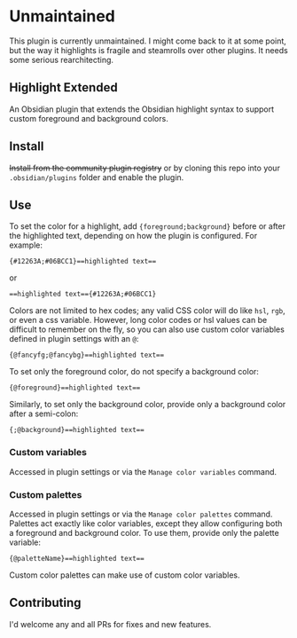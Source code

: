 # Unmaintained

This plugin is currently unmaintained. I might come back to it at some point, but the way it highlights is fragile and steamrolls over other plugins. It needs some serious rearchitecting.

## Highlight Extended

An Obsidian plugin that extends the Obsidian highlight syntax to support custom foreground and background colors.

## Install

~~Install from the community plugin registry~~ or by cloning this repo into your `.obsidian/plugins` folder and enable the plugin.

## Use

To set the color for a highlight, add `{foreground;background}` before or after the highlighted text, depending on how the plugin is configured. For example:

`{#12263A;#06BCC1}==highlighted text==`

or

`==highlighted text=={#12263A;#06BCC1}`

Colors are not limited to hex codes; any valid CSS color will do like `hsl`, `rgb`, or even a css variable. However, long color codes or hsl values can be difficult to remember on the fly, so you can also use custom color variables defined in plugin settings with an `@`:

`{@fancyfg;@fancybg}==highlighted text==`

To set only the foreground color, do not specify a background color:

`{@foreground}==highlighted text==`

Similarly, to set only the background color, provide only a background color after a semi-colon:

`{;@background}==highlighted text==`

### Custom variables

Accessed in plugin settings or via the `Manage color variables` command.

### Custom palettes

Accessed in plugin settings or via the `Manage color palettes` command. Palettes act exactly like color variables, except they allow configuring both a foreground and background color. To use them, provide only the palette variable:

`{@paletteName}==highlighted text==`

Custom color palettes can make use of custom color variables.

## Contributing

I'd welcome any and all PRs for fixes and new features.
